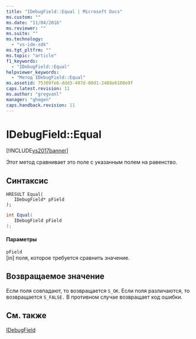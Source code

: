 ```yaml
---
title: "IDebugField::Equal | Microsoft Docs"
ms.custom: ""
ms.date: "11/04/2016"
ms.reviewer: ""
ms.suite: ""
ms.technology: 
  - "vs-ide-sdk"
ms.tgt_pltfrm: ""
ms.topic: "article"
f1_keywords: 
  - "IDebugField::Equal"
helpviewer_keywords: 
  - "Метод IDebugField::Equal"
ms.assetid: 75369fe6-ddd3-497d-80d1-2488e6100e9f
caps.latest.revision: 11
ms.author: "gregvanl"
manager: "ghogen"
caps.handback.revision: 11
---
```

# IDebugField::Equal
[!INCLUDE[vs2017banner](../../../code-quality/includes/vs2017banner.md)]

Этот метод сравнивает это поле с указанным полем на равенство.  
  
## Синтаксис  
  
```cpp#  
HRESULT Equal(   
   IDebugField* pField  
);  
```  
  
```c#  
int Equal(  
   IDebugField pField  
);  
```  
  
#### Параметры  
 `pField`  
 \[in\] поля, которое требуется сравнить значение.  
  
## Возвращаемое значение  
 Если поля совпадают, то возвращается `S_OK`.  Если поля различаются, то возвращается `S_FALSE.` В противном случае возвращает код ошибки.  
  
## См. также  
 [IDebugField](../../../extensibility/debugger/reference/idebugfield.md)